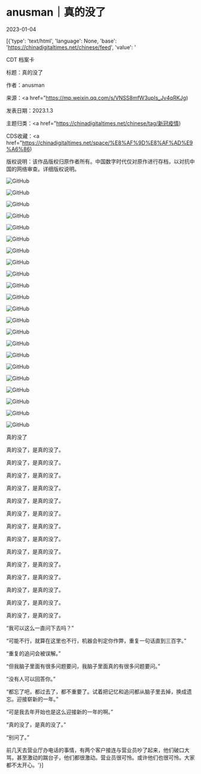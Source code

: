 # anusman｜真的没了

2023-01-04

[{'type': 'text/html', 'language': None, 'base': 'https://chinadigitaltimes.net/chinese/feed', 'value': '

CDT 档案卡

标题：真的没了

作者：anusman

来源：<a href="https://mp.weixin.qq.com/s/VNSS8mfW3upIs_Jv4qRKJg)

发表日期：2023.1.3

主题归类：<a href="https://chinadigitaltimes.net/chinese/tag/新冠疫情)

CDS收藏：<a href="https://chinadigitaltimes.net/space/%E8%AF%9D%E8%AF%AD%E9%A6%86)

版权说明：该作品版权归原作者所有。中国数字时代仅对原作进行存档，以对抗中国的网络审查。详细版权说明。





![GitHub](https://chinadigitaltimes.net/chinese/files/2023/01/post-691712-63b5d095cc2b8.png)

![GitHub](https://chinadigitaltimes.net/chinese/files/2023/01/post-691712-63b5d095d4ed6.png)

![GitHub](https://chinadigitaltimes.net/chinese/files/2023/01/post-691712-63b5d095dda37.png)

![GitHub](https://chinadigitaltimes.net/chinese/files/2023/01/post-691712-63b5d095e6013.png)

![GitHub](https://chinadigitaltimes.net/chinese/files/2023/01/post-691712-63b5d095eef49.png)

![GitHub](https://chinadigitaltimes.net/chinese/files/2023/01/post-691712-63b5d096023a6.png)

![GitHub](https://chinadigitaltimes.net/chinese/files/2023/01/post-691712-63b5d0960d17a.png)

![GitHub](https://chinadigitaltimes.net/chinese/files/2023/01/post-691712-63b5d09616210.png)

![GitHub](https://chinadigitaltimes.net/chinese/files/2023/01/post-691712-63b5d0962072b.png)

![GitHub](https://chinadigitaltimes.net/chinese/files/2023/01/post-691712-63b5d0962c7a1.png)

![GitHub](https://chinadigitaltimes.net/chinese/files/2023/01/post-691712-63b5d096352ca.png)

![GitHub](https://chinadigitaltimes.net/chinese/files/2023/01/post-691712-63b5d0963fab4.png)

![GitHub](https://chinadigitaltimes.net/chinese/files/2023/01/post-691712-63b5d09649fd6.png)

![GitHub](https://chinadigitaltimes.net/chinese/files/2023/01/post-691712-63b5d096525a1.png)

![GitHub](https://chinadigitaltimes.net/chinese/files/2023/01/post-691712-63b5d0965d358.png)

![GitHub](https://chinadigitaltimes.net/chinese/files/2023/01/post-691712-63b5d0966832e.png)

![GitHub](https://chinadigitaltimes.net/chinese/files/2023/01/post-691712-63b5d096716aa.png)

![GitHub](https://chinadigitaltimes.net/chinese/files/2023/01/post-691712-63b5d09677431.png)

![GitHub](https://chinadigitaltimes.net/chinese/files/2023/01/post-691712-63b5d09685509.png)

![GitHub](https://chinadigitaltimes.net/chinese/files/2023/01/post-691712-63b5d0969396e.png)

![GitHub](https://chinadigitaltimes.net/chinese/files/2023/01/post-691712-63b5d096a39b8.png)

![GitHub](https://chinadigitaltimes.net/chinese/files/2023/01/post-691712-63b5d096b927a.png)

真的没了

真的没了，是真的没了。

真的没了，是真的没了。

真的没了，是真的没了。

真的没了，是真的没了。

真的没了，是真的没了。

真的没了，是真的没了。

真的没了，是真的没了。

真的没了，是真的没了。

真的没了，是真的没了。

真的没了，是真的没了。

真的没了，是真的没了。

真的没了，是真的没了。

真的没了，是真的没了。

真的没了，是真的没了。

“我可以这么一直问下去吗？”

“可能不行，就算在这里也不行，机器会判定你作弊，重复一句话直到三百字。”

“重复的追问会被误解。”

“但我脑子里面有很多问题要问，我脑子里面真的有很多问题要问。”

“没有人可以回答你。”

“都忘了吧，都过去了，都不重要了。试着把记忆和追问都从脑子里去掉，换成遗忘。迎接崭新的一年。”

“可是我去年开始也是这么迎接新的一年的啊。”

“真的没了，是真的没了。”

“别问了。”

前几天去营业厅办电话的事情，有两个客户接连与营业员吵了起来，他们破口大骂，甚至激动的踹台子，他们都很激动。营业员很可怜。或许他们也很可怜。大家都不太开心。'}]